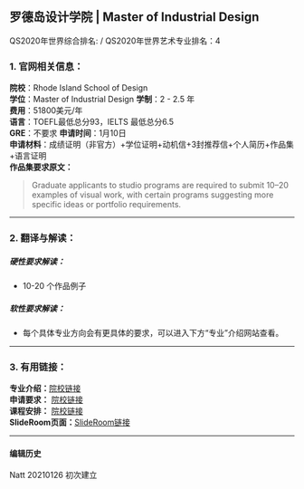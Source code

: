 ## 罗德岛设计学院 | Master of Industrial Design   
QS2020年世界综合排名: /
QS2020年世界艺术专业排名：4



### 1. 官网相关信息：

**院校**：Rhode Island School of Design    
**学位**：Master of Industrial Design
**学制**：2 - 2.5 年  
**费用**：51800美元/年  
**语言**：TOEFL最低总分93，IELTS 最低总分6.5  
**GRE**：不要求 
**申请时间**：1月10日     
**申请材料**：成绩证明（非官方）+学位证明+动机信+3封推荐信+个人简历+作品集+语言证明    
**作品集要求原文：**   

> Graduate applicants to studio programs are required to submit 10–20 examples of visual work, with certain programs suggesting more specific ideas or portfolio requirements. 


---


### 2. 翻译与解读：

##### 硬性要求解读：
- 10-20 个作品例子




##### 软性要求解读：
- 每个具体专业方向会有更具体的要求，可以进入下方“专业”介绍网站查看。

---


### 3. 有用链接：

**专业介绍：**[院校链接](https://www.risd.edu/academics/industrial-design/graduate/)  
**申请要求：** [院校链接](https://www.risd.edu/academics/industrial-design/graduate/)  
**课程安排：** [院校链接](https://www.risd.edu/academics/industrial-design/graduate/)  
**SlideRoom页面：**[SlideRoom链接](https://risdadmissions.slideroom.com/#/Login)

---


#### 编辑历史

Natt 20210126 初次建立  
